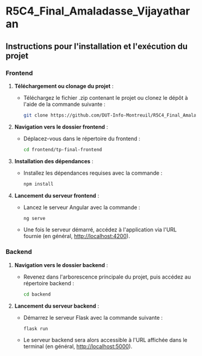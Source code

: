 # R5C4_Final_Amaladasse_Vijayatharan

## Instructions pour l'installation et l'exécution du projet

### Frontend
1. **Téléchargement ou clonage du projet** :
   - Téléchargez le fichier .zip contenant le projet ou clonez le dépôt à l'aide de la commande suivante :
     ```bash
     git clone https://github.com/DUT-Info-Montreuil/R5C4_Final_Amaladasse_Vijayatharan.git
     ```

2. **Navigation vers le dossier frontend** :
   - Déplacez-vous dans le répertoire du frontend :
     ```bash
     cd frontend/tp-final-frontend
     ```

3. **Installation des dépendances** :
   - Installez les dépendances requises avec la commande :
     ```bash
     npm install
     ```

4. **Lancement du serveur frontend** :
   - Lancez le serveur Angular avec la commande :
     ```bash
     ng serve
     ```
   - Une fois le serveur démarré, accédez à l'application via l'URL fournie (en général, [http://localhost:4200](http://localhost:4200)).

### Backend
1. **Navigation vers le dossier backend** :
   - Revenez dans l'arborescence principale du projet, puis accédez au répertoire backend :
     ```bash
     cd backend
     ```

2. **Lancement du serveur backend** :
   - Démarrez le serveur Flask avec la commande suivante :
     ```bash
     flask run
     ```
   - Le serveur backend sera alors accessible à l'URL affichée dans le terminal (en général, [http://localhost:5000](http://localhost:5000)).
